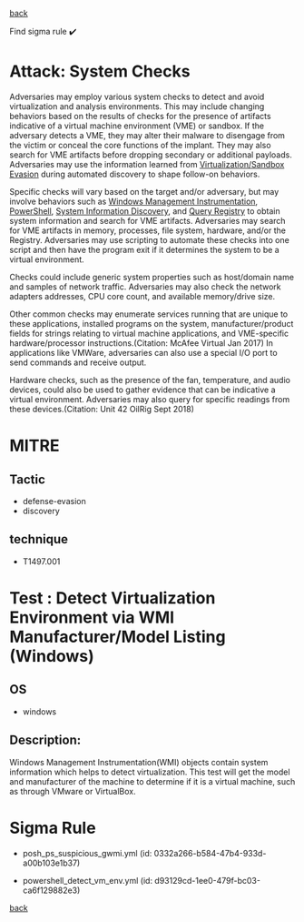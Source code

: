 
[back](../index.md)

Find sigma rule :heavy_check_mark: 

# Attack: System Checks 

Adversaries may employ various system checks to detect and avoid virtualization and analysis environments. This may include changing behaviors based on the results of checks for the presence of artifacts indicative of a virtual machine environment (VME) or sandbox. If the adversary detects a VME, they may alter their malware to disengage from the victim or conceal the core functions of the implant. They may also search for VME artifacts before dropping secondary or additional payloads. Adversaries may use the information learned from [Virtualization/Sandbox Evasion](https://attack.mitre.org/techniques/T1497) during automated discovery to shape follow-on behaviors. 

Specific checks will vary based on the target and/or adversary, but may involve behaviors such as [Windows Management Instrumentation](https://attack.mitre.org/techniques/T1047), [PowerShell](https://attack.mitre.org/techniques/T1059/001), [System Information Discovery](https://attack.mitre.org/techniques/T1082), and [Query Registry](https://attack.mitre.org/techniques/T1012) to obtain system information and search for VME artifacts. Adversaries may search for VME artifacts in memory, processes, file system, hardware, and/or the Registry. Adversaries may use scripting to automate these checks  into one script and then have the program exit if it determines the system to be a virtual environment. 

Checks could include generic system properties such as host/domain name and samples of network traffic. Adversaries may also check the network adapters addresses, CPU core count, and available memory/drive size. 

Other common checks may enumerate services running that are unique to these applications, installed programs on the system, manufacturer/product fields for strings relating to virtual machine applications, and VME-specific hardware/processor instructions.(Citation: McAfee Virtual Jan 2017) In applications like VMWare, adversaries can also use a special I/O port to send commands and receive output. 
 
Hardware checks, such as the presence of the fan, temperature, and audio devices, could also be used to gather evidence that can be indicative a virtual environment. Adversaries may also query for specific readings from these devices.(Citation: Unit 42 OilRig Sept 2018)

# MITRE
## Tactic
  - defense-evasion
  - discovery


## technique
  - T1497.001


# Test : Detect Virtualization Environment via WMI Manufacturer/Model Listing (Windows)
## OS
  - windows


## Description:
Windows Management Instrumentation(WMI) objects contain system information which helps to detect virtualization. This test will get the model and manufacturer of the machine to determine if it is a virtual machine, such as through VMware or VirtualBox. 


# Sigma Rule
 - posh_ps_suspicious_gwmi.yml (id: 0332a266-b584-47b4-933d-a00b103e1b37)

 - powershell_detect_vm_env.yml (id: d93129cd-1ee0-479f-bc03-ca6f129882e3)



[back](../index.md)
